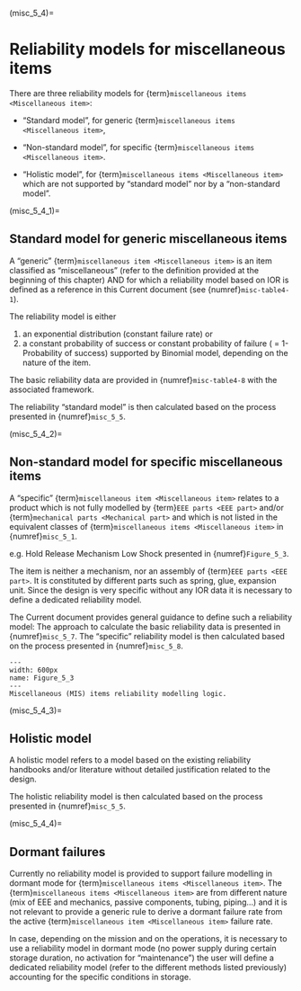 (misc_5_4)=
# Reliability models for miscellaneous items
There are three reliability models for {term}`miscellaneous items <Miscellaneous item>`:

* “Standard model”, for generic {term}`miscellaneous items <Miscellaneous item>`,

* “Non-standard model”, for specific {term}`miscellaneous items <Miscellaneous item>`.

* “Holistic model”, for {term}`miscellaneous items <Miscellaneous item>` which are not supported by “standard model” nor by a “non-standard model”.


(misc_5_4_1)=
## Standard model for generic miscellaneous items

A “generic” {term}`miscellaneous item <Miscellaneous item>` is an item classified as “miscellaneous” (refer to the definition provided at the beginning of this chapter) AND for which a reliability model based on IOR is defined as a reference in this Current document (see {numref}`misc-table4-1`).

The reliability model is either 

1. an exponential distribution (constant failure rate) or 
2. a constant probability of success or constant probability of failure ( = 1- Probability of success) supported by Binomial model, depending on the nature of the item.

The basic reliability data are provided in {numref}`misc-table4-8` with the associated framework.

The reliability “standard model” is then calculated based on the process presented in {numref}`misc_5_5`.


(misc_5_4_2)=
## Non-standard model for specific miscellaneous items

A “specific” {term}`miscellaneous item <Miscellaneous item>` relates to a product which is not fully modelled by {term}`EEE parts <EEE part>` and/or {term}`mechanical parts <Mechanical part>` and which is not listed in the equivalent classes of {term}`miscellaneous items <Miscellaneous item>` in {numref}`misc_5_1`.

e.g. Hold Release Mechanism Low Shock presented in {numref}`Figure_5_3`.

The item is neither a mechanism, nor an assembly of {term}`EEE parts <EEE part>`. It is constituted by different parts such as spring, glue, expansion unit. Since the design is very specific without any IOR data it is necessary to define a dedicated reliability model.

The Current document provides general guidance to define such a reliability model: The approach to calculate the basic reliability data is presented in {numref}`misc_5_7`. The “specific” reliability model is then calculated based on the process presented in {numref}`misc_5_8`.

```{figure} ../../picture/figure4_3.png
---
width: 600px
name: Figure_5_3
---
Miscellaneous (MIS) items reliability modelling logic.
```


(misc_5_4_3)=
## Holistic model

A holistic model refers to a model based on the existing reliability handbooks and/or literature without detailed justification related to the design.

The holistic reliability model is then calculated based on the process presented in {numref}`misc_5_5`.


(misc_5_4_4)=
## Dormant failures

Currently no reliability model is provided to support failure modelling in dormant mode for {term}`miscellaneous items <Miscellaneous item>`. The {term}`miscellaneous items <Miscellaneous item>` are from different nature (mix of EEE and mechanics, passive components, tubing, piping…) and it is not relevant to provide a generic rule to derive a dormant failure rate from the active {term}`miscellaneous item <Miscellaneous item>` failure rate.

In case, depending on the mission and on the operations, it is necessary to use a reliability model in dormant mode (no power supply during certain storage duration, no activation for “maintenance”) the user will define a dedicated reliability model (refer to the different methods listed previously) accounting for the specific conditions in storage.